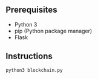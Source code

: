 ## Prerequisites
- Python 3
- pip (Python package manager)
- Flask


## Instructions

```
python3 blockchain.py
```